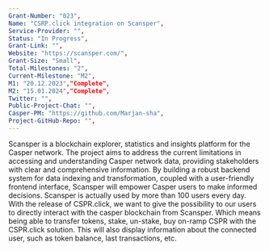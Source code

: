 ```yaml
---
Grant-Number: "023",
Name: "CSRP.click integration on Scansper",
Service-Provider: "",
Status: "In Progress",
Grant-Link: "",
Website: "https://scansper.com/",
Grant-Size: "Small",
Total-Milestones: "2",
Current-Milestone: "M2",
M1: "20.12.2023","Complete",
M2: "15.01.2024","Complete",
Twitter: "",
Public-Project-Chat: "",
Casper-PM: "https://github.com/Marjan-sha",
Project-GitHub-Repo: "",
---
```

<!--lang:en--> 
Scansper is a blockchain explorer, statistics and insights platform for the Casper network. The project aims to address the current limitations in accessing and understanding Casper network data, providing stakeholders with clear and comprehensive information. By building a robust backend system for data indexing and transformation, coupled with a user-friendly frontend interface, Scansper will empower Casper users to make informed decisions. 
Scansper is  actually used by more than 100 users every day. With the release of CSPR.click, we want to give the possibility to our users to directly interact with the casper blockchain from Scansper. Which means being able to transfer tokens, stake, un-stake, buy on-ramp CSPR with the CSPR.click solution.
This will also display information about the connected user, such as token balance, last transactions, etc.




<!--lang:es--] 
Scansper es un explorador de blockchain y una plataforma de estadísticas e información para la red Casper. El proyecto tiene como objetivo abordar las limitaciones actuales en el acceso y la comprensión de los datos de la red Casper, proporcionando a las partes interesadas información clara y completa. Mediante la construcción de un sistema backend robusto para la indexación y transformación de datos, junto con una interfaz frontend fácil de usar, Scansper permitirá a los usuarios de Casper tomar decisiones informadas. 
Scansper es utilizado actualmente por más de 100 usuarios cada día. Con el lanzamiento de CSPR.click, queremos dar la posibilidad a nuestros usuarios de interactuar directamente con la blockchain de Casper desde Scansper. Lo que significa poder transferir tokens, apostar, des-apostar, comprar en rampa CSPR con la solución CSPR.click.
Esto también mostrará información sobre el usuario conectado, como el saldo de tokens, las últimas transacciones, etc.


<!--lang:de--] 
Scansper ist eine Blockchain-Explorer-, Statistik- und Erkenntnisplattform für das Casper-Netzwerk. Das Projekt zielt darauf ab, die derzeitigen Beschränkungen beim Zugriff auf die Daten des Casper-Netzwerks und deren Verständnis zu beseitigen und den Beteiligten klare und umfassende Informationen zur Verfügung zu stellen. Durch den Aufbau eines robusten Backend-Systems für die Datenindizierung und -umwandlung, gekoppelt mit einer benutzerfreundlichen Frontend-Schnittstelle, wird Scansper Casper-Nutzer in die Lage versetzen, fundierte Entscheidungen zu treffen. 
Scansper wird derzeit täglich von mehr als 100 Nutzern verwendet. Mit der Veröffentlichung von CSPR.click wollen wir unseren Nutzern die Möglichkeit geben, direkt von Scansper aus mit der Casper-Blockchain zu interagieren. Das bedeutet, dass sie mit der CSPR.click-Lösung Token transferieren, Einsätze tätigen, Einsätze aufheben und CSPR kaufen können.
Dabei werden auch Informationen über den angeschlossenen Nutzer angezeigt, wie z.B. Token-Guthaben, letzte Transaktionen, etc.

<!--lang:fr--] 
Scansper est une plateforme d'exploration, de statistiques et d'informations sur la blockchain pour le réseau Casper. Le projet vise à remédier aux limites actuelles de l'accès et de la compréhension des données du réseau Casper, en fournissant aux parties prenantes des informations claires et complètes. En construisant un système dorsal robuste pour l'indexation et la transformation des données, associé à une interface frontale conviviale, Scansper permettra aux utilisateurs de Casper de prendre des décisions éclairées. 
Scansper est actuellement utilisé par plus de 100 utilisateurs chaque jour. Avec la sortie de CSPR.click, nous voulons donner la possibilité à nos utilisateurs d'interagir directement avec la blockchain Casper à partir de Scansper. Cela signifie qu'ils pourront transférer des tokens, miser, dé-miser, acheter des CSPR avec la solution CSPR.click.
Cette solution affichera également des informations sur l'utilisateur connecté, telles que le solde des jetons, les dernières transactions, etc.

<!--lang:pl--] 
Scansper to eksplorator blockchain, platforma statystyk i spostrzeżeń dla sieci Casper. Projekt ma na celu zaradzenie obecnym ograniczeniom w dostępie i zrozumieniu danych sieci Casper, zapewniając zainteresowanym stronom jasne i wyczerpujące informacje. Budując solidny system backendowy do indeksowania i transformacji danych, w połączeniu z przyjaznym dla użytkownika interfejsem frontendowym, Scansper umożliwi użytkownikom Casper podejmowanie świadomych decyzji. 
Scansper jest używany przez ponad 100 użytkowników każdego dnia. Wraz z wydaniem CSPR.click, chcemy dać naszym użytkownikom możliwość bezpośredniej interakcji z blockchainem Casper z poziomu Scansper. Oznacza to możliwość przesyłania tokenów, stakowania, un-stakowania, kupowania CSPR on-ramp za pomocą rozwiązania CSPR.click.
Wyświetli to również informacje o podłączonym użytkowniku, takie jak saldo tokenów, ostatnie transakcje itp.

<!--lang:uk--] 
Scansper - це платформа для дослідження блокчейну, статистики та аналітики мережі Каспер. Проект спрямований на усунення поточних обмежень у доступі та розумінні даних мережі Casper, надаючи зацікавленим сторонам чітку та вичерпну інформацію. Завдяки створенню надійної внутрішньої системи для індексування та перетворення даних у поєднанні зі зручним інтерфейсом, Scansper надасть користувачам Casper можливість приймати обґрунтовані рішення. 
Наразі Scansper використовують понад 100 користувачів щодня. З випуском CSPR.click ми хочемо дати можливість нашим користувачам безпосередньо взаємодіяти з блокчейном Casper через Scansper. Це означає можливість переказувати токени, вкладати, знімати стейки, купувати CSPR на рампі за допомогою рішення CSPR.click.
При цьому також буде відображатися інформація про підключеного користувача, така як баланс токенів, останні транзакції тощо.

[!--lang:*-->  
